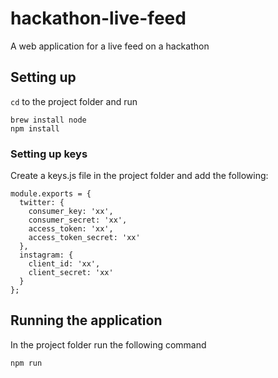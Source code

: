 # hackathon-live-feed
A web application for a live feed on a hackathon

## Setting up
`cd` to the project folder and run
```
brew install node
npm install
```

### Setting up keys
Create a keys.js file in the project folder and add the following:
```
module.exports = {
  twitter: {
    consumer_key: 'xx',
    consumer_secret: 'xx',
    access_token: 'xx',
    access_token_secret: 'xx'
  },
  instagram: {
    client_id: 'xx',
    client_secret: 'xx'
  }
};
```

## Running the application
In the project folder run the following command
``` 
npm run
```


